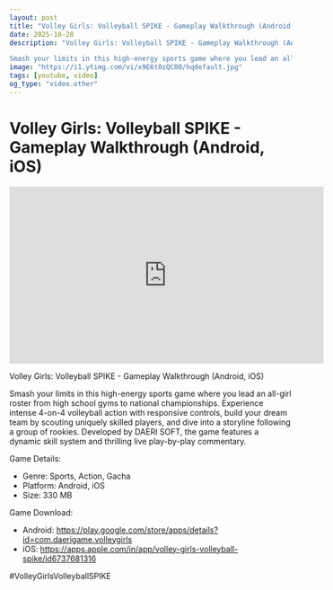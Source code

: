 ```yaml
---
layout: post
title: "Volley Girls: Volleyball SPIKE - Gameplay Walkthrough (Android, iOS)"
date: 2025-10-28
description: "Volley Girls: Volleyball SPIKE - Gameplay Walkthrough (Android, iOS)

Smash your limits in this high-energy sports game where you lead an all-girl roste..."
image: "https://i1.ytimg.com/vi/x9E6t0zQC00/hqdefault.jpg"
tags: [youtube, video]
og_type: "video.other"
---
```


<script type="application/ld+json">
{
  "@context": "http://schema.org",
  "@type": "VideoObject",
  "name": "Volley Girls: Volleyball SPIKE - Gameplay Walkthrough (Android, iOS)",
  "description": "Volley Girls: Volleyball SPIKE - Gameplay Walkthrough (Android, iOS)\n\nSmash your limits in this high-energy sports game where you lead an all-girl roster from high school gyms to national championships. Experience intense 4-on-4 volleyball action with responsive controls, build your dream team by scouting uniquely skilled players, and dive into a storyline following a group of rookies. Developed by DAERI SOFT, the game features a dynamic skill system and thrilling live play-by-play commentary.\n\nGame Details:\n\n- Genre: Sports, Action, Gacha\n- Platform: Android, iOS\n- Size: 330 MB\n\nGame Download:\n\n- Android: https://play.google.com/store/apps/details?id=com.daerigame.volleygirls\n- iOS: https://apps.apple.com/in/app/volley-girls-volleyball-spike/id6737681316\n\n#VolleyGirlsVolleyballSPIKE",
  "thumbnailUrl": "https://i1.ytimg.com/vi/x9E6t0zQC00/hqdefault.jpg",
  "uploadDate": "2025-10-28T09:01:40",
  "embedUrl": "https://www.youtube.com/embed/x9E6t0zQC00",
  "publisher": {
    "@type": "Person",
    "name": "Celo Zaga"
  },
  "mainEntityOfPage": {
    "@type": "WebPage",
    "@id": "https://celozaga.github.io/2025/10/28/volley-girls:-volleyball-spike---gameplay-walkthrough-(android,-ios)-x9E6t0zQC00.html"
  },
  "duration": "PT0M0S"
}
</script>

<script type="application/ld+json">
{
  "@context": "http://schema.org",
  "@type": "BlogPosting",
  "headline": "Volley Girls: Volleyball SPIKE - Gameplay Walkthrough (Android, iOS)",
  "image": "https://i1.ytimg.com/vi/x9E6t0zQC00/hqdefault.jpg",
  "publisher": {
    "@type": "Person",
    "name": "Celo Zaga"
  },
  "url": "https://celozaga.github.io/2025/10/28/volley-girls:-volleyball-spike---gameplay-walkthrough-(android,-ios)-x9E6t0zQC00.html",
  "datePublished": "2025-10-28T09:01:40",
  "dateCreated": "2025-10-28T09:01:40",
  "dateModified": "2025-10-28T09:01:40",
  "description": "Volley Girls: Volleyball SPIKE - Gameplay Walkthrough (Android, iOS)\n\nSmash your limits in this high-energy sports game where you lead an all-girl roste...",
  "author": {
    "@type": "Person",
    "name": "Celo Zaga"
  },
  "mainEntityOfPage": {
    "@type": "WebPage",
    "@id": "https://celozaga.github.io/2025/10/28/volley-girls:-volleyball-spike---gameplay-walkthrough-(android,-ios)-x9E6t0zQC00.html"
  }
}
</script>

<h1 class="youtube-post-title">Volley Girls: Volleyball SPIKE - Gameplay Walkthrough (Android, iOS)</h1>

<iframe width="560" height="315" src="https://www.youtube.com/embed/x9E6t0zQC00" class="youtube-post-embed" frameborder="0" allowfullscreen></iframe>

<p class="youtube-post-description">Volley Girls: Volleyball SPIKE - Gameplay Walkthrough (Android, iOS)

Smash your limits in this high-energy sports game where you lead an all-girl roster from high school gyms to national championships. Experience intense 4-on-4 volleyball action with responsive controls, build your dream team by scouting uniquely skilled players, and dive into a storyline following a group of rookies. Developed by DAERI SOFT, the game features a dynamic skill system and thrilling live play-by-play commentary.

Game Details:

- Genre: Sports, Action, Gacha
- Platform: Android, iOS
- Size: 330 MB

Game Download:

- Android: https://play.google.com/store/apps/details?id=com.daerigame.volleygirls
- iOS: https://apps.apple.com/in/app/volley-girls-volleyball-spike/id6737681316

#VolleyGirlsVolleyballSPIKE</p>
